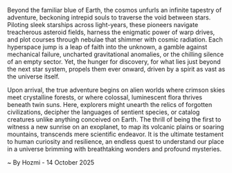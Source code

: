 
Beyond the familiar blue of Earth, the cosmos unfurls an infinite tapestry of adventure, beckoning intrepid souls to traverse the void between stars. Piloting sleek starships across light-years, these pioneers navigate treacherous asteroid fields, harness the enigmatic power of warp drives, and plot courses through nebulae that shimmer with cosmic radiation. Each hyperspace jump is a leap of faith into the unknown, a gamble against mechanical failure, uncharted gravitational anomalies, or the chilling silence of an empty sector. Yet, the hunger for discovery, for what lies just beyond the next star system, propels them ever onward, driven by a spirit as vast as the universe itself.

Upon arrival, the true adventure begins on alien worlds where crimson skies meet crystalline forests, or where colossal, luminescent flora thrives beneath twin suns. Here, explorers might unearth the relics of forgotten civilizations, decipher the languages of sentient species, or catalog creatures unlike anything conceived on Earth. The thrill of being the first to witness a new sunrise on an exoplanet, to map its volcanic plains or soaring mountains, transcends mere scientific endeavor. It is the ultimate testament to human curiosity and resilience, an endless quest to understand our place in a universe brimming with breathtaking wonders and profound mysteries.

~ By Hozmi - 14 October 2025
